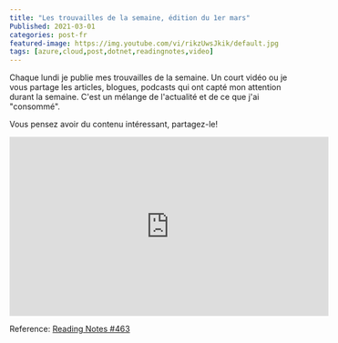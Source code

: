 ```yaml
---
title: "Les trouvailles de la semaine, édition du 1er mars" 
Published: 2021-03-01
categories: post-fr
featured-image: https://img.youtube.com/vi/rikzUwsJkik/default.jpg
tags: [azure,cloud,post,dotnet,readingnotes,video]
---
```


Chaque lundi je publie mes trouvailles de la semaine. Un court vidéo ou je vous partage les articles, blogues, podcasts qui ont capté mon attention durant la semaine. C'est un mélange de l'actualité et de ce que j'ai "consommé".

Vous pensez avoir du contenu intéressant, partagez-le!

<iframe width="560" height="315" src="https://www.youtube.com/embed/rikzUwsJkik" frameborder="0" allow="accelerometer; autoplay; encrypted-media; gyroscope; picture-in-picture" allowfullscreen></iframe>

Reference: [Reading Notes #463](http://www.frankysnotes.com/2021/02/reading-notes-463.html)

